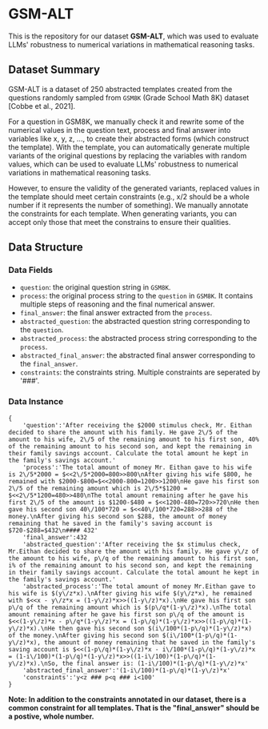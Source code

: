 # GSM-ALT
This is the repository for our dataset **GSM-ALT**, which was used to evaluate LLMs' robustness to numerical variations in mathematical reasoning tasks.

## Dataset Summary
GSM-ALT is a dataset of 250 abstracted templates created from the questions randomly sampled from `GSM8K` (Grade School Math 8K) dataset \[Cobbe et al., 2021\]. 

For a question in GSM8K, we manually check it and rewrite some of the numerical values in the question text, process and final answer into variables like x, y, z, ..., to create their abstracted forms (which construct the template).
With the template, you can automatically generate multiple variants of the original questions by replacing the variables with random values, which can be used to evaluate LLMs' robustness to numerical variations in mathematical reasoning tasks.

However, to ensure the validity of the generated variants, replaced values in the template should meet certain constraints (e.g., x/2 should be a whole number if it represents the number of something). 
We manually annotate the constraints for each template.
When generating variants, you can accept only those that meet the constrains to ensure their qualities.

## Data Structure

### Data Fields
- `question`: the original question string in `GSM8K`.
- `process`: the original process string to the `question` in `GSM8K`. It contains multiple steps of reasoning and the final numerical answer.
- `final_answer`: the final answer extracted from the `process`.
- `abstracted_question`: the abstracted question string corresponding to the `question`.
- `abstracted_process`: the abstracted process string corresponding to the `process`.
- `abstracted_final_answer`: the abstracted final answer corresponding to the `final_answer`.
- `constraints`: the constraints string. Multiple constraints are seperated by '###'.

### Data Instance
```
{
    'question':'After receiving the $2000 stimulus check, Mr. Eithan decided to share the amount with his family. He gave 2\/5 of the amount to his wife, 2\/5 of the remaining amount to his first son, 40% of the remaining amount to his second son, and kept the remaining in their family savings account. Calculate the total amount he kept in the family's savings account.'
    'process':'The total amount of money Mr. Eithan gave to his wife is 2\/5*2000 = $<<2\/5*2000=800>>800\nAfter giving his wife $800, he remained with $2000-$800=$<<2000-800=1200>>1200\nHe gave his first son 2\/5 of the remaining amount which is 2\/5*$1200 = $<<2\/5*1200=480>>480\nThe total amount remaining after he gave his first 2\/5 of the amount is $1200-$480 = $<<1200-480=720>>720\nHe then gave his second son 40\/100*720 = $<<40\/100*720=288>>288 of the money.\nAfter giving his second son $288, the amount of money remaining that he saved in the family's saving account is $720-$288=$432\n#### 432'
    'final_answer':432
    'abstracted_question':'After receiving the $x stimulus check, Mr.Eithan decided to share the amount with his family. He gave y\/z of the amount to his wife, p\/q of the remaining amount to his first son, i% of the remaining amount to his second son, and kept the remaining in their family savings account. Calculate the total amount he kept in the family's savings account.'
    'abstracted_process':'The total amount of money Mr.Eithan gave to his wife is $(y\/z*x).\nAfter giving his wife $(y\/z*x), he remained with $<<x - y\/z*x = (1-y\/z)*x>>((1-y\/z)*x).\nHe gave his first son p\/q of the remaining amount which is $(p\/q*(1-y\/z)*x).\nThe total amount remaining after he gave his first son p\/q of the amount is $<<(1-y\/z)*x - p\/q*(1-y\/z)*x = (1-p\/q)*(1-y\/z)*x>>((1-p\/q)*(1-y\/z)*x).\nHe then gave his second son $(i\/100*(1-p\/q)*(1-y\/z)*x) of the money.\nAfter giving his second son $(i\/100*(1-p\/q)*(1-y\/z)*x), the amount of money remaining that he saved in the family's saving account is $<<(1-p\/q)*(1-y\/z)*x - i\/100*(1-p\/q)*(1-y\/z)*x = (1-i\/100)*(1-p\/q)*(1-y\/z)*x>>((1-i\/100)*(1-p\/q)*(1-y\/z)*x).\nSo, the final answer is: (1-i\/100)*(1-p\/q)*(1-y\/z)*x'
    'abstracted_final_answer':'(1-i\/100)*(1-p\/q)*(1-y\/z)*x'
    'constraints':'y<z ### p<q ### i<100'
}
```
**Note: In addition to the constraints annotated in our dataset, there is a common constraint for all templates. That is the "final_answer" should be a postive, whole number.**
